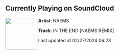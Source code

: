 ## Currently Playing on SoundCloud

[<img align="left" width="100" src="https://i1.sndcdn.com/artworks-1Tq4M2puzXzUR57P-ZOrFKQ-t500x500.jpg">](https://soundcloud.com/naemsofficial/in-the-end-sc?in=saxurn/sets/thingy-thang)

**Artist**: NAEMS 

**Track**: IN THE END [NAEMS REMIX]

Last updated at 02/27/2024 06:23
